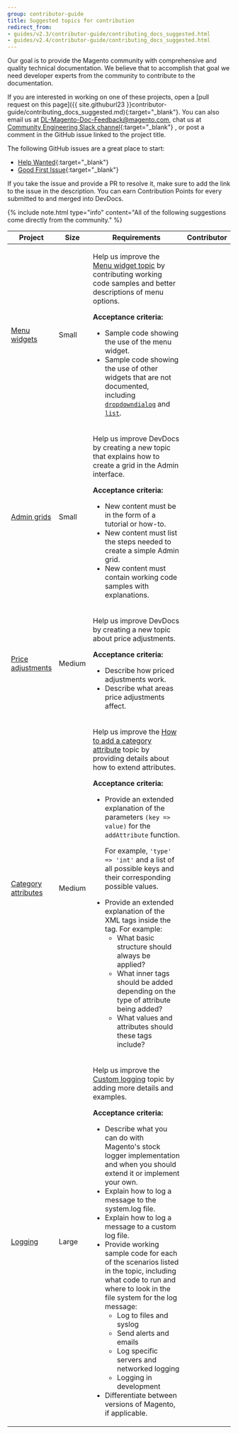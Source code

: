 ```yaml
---
group: contributor-guide
title: Suggested topics for contribution
redirect_from:
- guides/v2.3/contributor-guide/contributing_docs_suggested.html
- guides/v2.4/contributor-guide/contributing_docs_suggested.html
---
```


Our goal is to provide the Magento community with comprehensive and quality technical documentation. We believe that to accomplish that goal we need developer experts from the community to contribute to the documentation.

If you are interested in working on one of these projects, open a [pull request on this page]({{ site.githuburl23 }}contributor-guide/contributing_docs_suggested.md){:target="_blank"}. You can also email us at <DL-Magento-Doc-Feedback@magento.com>, chat us at [Community Engineering Slack channel](https://magentocommeng.slack.com/messages/CAN932A3H){:target="_blank"} , or post a comment in the GitHub issue linked to the project title.

The following GitHub issues are a great place to start:

*  [Help Wanted](https://github.com/magento/devdocs/issues?q=is%3Aissue+is%3Aopen+label%3A%22help+wanted%22){:target="_blank"}
*  [Good First Issue](https://github.com/magento/devdocs/issues?q=is%3Aissue+is%3Aopen+label%3A%22good+first+issue%22){:target="_blank"}

If you take the issue and provide a PR to resolve it, make sure to add the link to the issue in the description. You can earn Contribution Points for every submitted to and merged into DevDocs.

{% include note.html type="info" content="All of the following suggestions come directly from the community." %}

<table>
   <colgroup>
      <col width="15%" />
      <col width="15%" />
      <col width="55%" />
      <col width="15%" />
   </colgroup>
   <thead>
      <tr>
         <th>Project</th>
         <th>Size</th>
         <th>Requirements</th>
         <th>Contributor</th>
      </tr>
   </thead>
   <tbody>
      <tr>
        <td><a href="https://github.com/magento/devdocs/issues/1276" target="_blank">Menu widgets</a></td>
        <td>Small</td>
        <td>
          <p>Help us improve the <a href="{{ site.gdeurl }}/javascript-dev-guide/widgets/widget_menu.html">Menu widget topic</a> by contributing working code samples and better descriptions of menu options.</p>
          <p><strong>Acceptance criteria:</strong></p>
            <ul>
              <li>Sample code showing the use of the menu widget.</li>
              <li>Sample code showing the use of other widgets that are not documented, including <code><a href="{{ site.gdeurl }}/javascript-dev-guide/widgets/widget_dialog.html">dropdowndialog</a></code> and <code><a href="{{ site.gdeurl }}/javascript-dev-guide/widgets/widget_list.html">list</a></code>.</li>
            </ul>
        </td>
        <td></td>
      </tr>
      <tr>
        <td><a href="https://github.com/magento/devdocs/issues/1465" target="_blank">Admin grids</a></td>
        <td>Small</td>
        <td>
          <p>Help us improve DevDocs by creating a new topic that explains how to create a grid in the Admin interface.</p>
          <p><strong>Acceptance criteria:</strong></p>
            <ul>
              <li>New content must be in the form of a tutorial or how-to.</li>
              <li>New content must list the steps needed to create a simple Admin grid.</li>
              <li>New content must contain working code samples with explanations.</li>
            </ul>
        </td>
        <td></td>
      </tr>
      <tr>
        <td><a href="https://github.com/magento/devdocs/issues/1437" target="_blank">Price adjustments</a></td>
        <td>Medium</td>
        <td>
          <p>Help us improve DevDocs by creating a new topic about price adjustments.</p>
          <p><strong>Acceptance criteria:</strong></p>
            <ul>
              <li>Describe how priced adjustments work.</li>
              <li>Describe what areas price adjustments affect.</li>
            </ul>
        </td>
        <td></td>
      </tr>
      <tr>
        <td><a href="https://github.com/magento/devdocs/issues/1637" target="_blank">Category attributes</a></td>
        <td>Medium</td>
        <td>
          <p>Help us improve the <a href="{{ site.gdeurl }}/ui_comp_guide/howto/add_category_attribute.html">How to add a category attribute</a> topic by providing details about how to extend attributes.</p>
          <p><strong>Acceptance criteria:</strong></p>
            <ul>
              <li>Provide an extended explanation of the parameters <code>(key => value)</code> for the <code>addAttribute</code> function.
              <p>For example, <code>'type' => 'int'</code> and a list of all possible keys and their corresponding possible values.</p></li>
              <li>Provide an extended explanation of the XML tags inside the tag. For example:
                <ul>
                  <li>What basic structure should always be applied?</li>
                  <li>What inner tags should be added depending on the type of attribute being added?</li>
                  <li>What values and attributes should these tags include?</li>
                </ul></li>
            </ul>
        </td>
        <td></td>
      </tr>
      <tr>
        <td><a href="https://github.com/magento/devdocs/issues/434" target="_blank">Logging</a></td>
        <td>Large</td>
        <td>
          <p>Help us improve the <a href="{{ site.gdeurl }}/config-guide/log/log-intro.html">Custom logging</a> topic by adding more details and examples.</p>
          <p><strong>Acceptance criteria:</strong></p>
            <ul>
              <li>Describe what you can do with Magento's stock logger implementation and when you should extend it or implement your own.</li>
              <li>Explain how to log a message to the system.log file.</li>
              <li>Explain how to log a message to a custom log file.</li>
              <li>Provide working sample code for each of the scenarios listed in the topic, including what code to run and where to look in the file system for the log message:
                <ul>
                  <li>Log to files and syslog</li>
                  <li>Send alerts and emails</li>
                  <li>Log specific servers and networked logging</li>
                  <li>Logging in development</li>
                </ul></li>
              <li>Differentiate between versions of Magento, if applicable.</li>
            </ul>
        </td>
        <td></td>
      </tr>
   </tbody>
</table>
